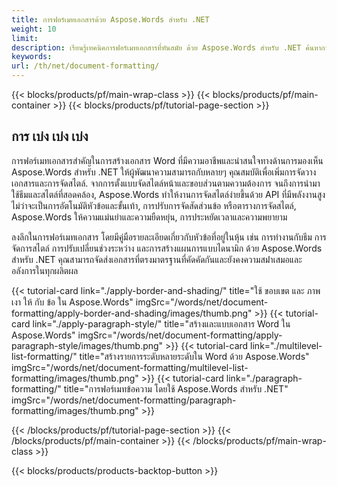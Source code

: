 ```yaml
---
title: การฟอร์เมทเอกสารด้วย Aspose.Words สําหรับ .NET
weight: 10
limit:
description: เรียนรู้เทคนิคการฟอร์เมทเอกสารที่ทันสมัย ด้วย Aspose.Words สําหรับ .NET ค้นหาการจัดวางหน้า, สไตล์, ธีม, และการฟอร์เมทอออโตเมชั่นได้อย่างเรียบร้อย
keywords:
url: /th/net/document-formatting/
---
```

{{< blocks/products/pf/main-wrap-class >}}
{{< blocks/products/pf/main-container >}}
{{< blocks/products/pf/tutorial-page-section >}}

## การ เบ่ง เบ่ง เบ่ง
 
การฟอร์เมทเอกสารสําคัญในการสร้างเอกสาร Word ที่มีความอาชีพและน่าสนใจทางด้านการมองเห็น Aspose.Words สําหรับ .NET ให้ผู้พัฒนาความสามารถกับหลายๆ คุณสมบัติเพื่อเพิ่มการจัดวางเอกสารและการจัดสไตล์. จากการตั้งแบบจัดสไตล์หน้าและขอบส่วนตามความต้องการ จนถึงการนํามาใช้ธีมและสไตล์ที่สอดคล้อง, Aspose.Words ทําให้งานการจัดสไตล์ง่ายขึ้นด้วย API ที่มีพลังงานสูง ไม่ว่าจะเป็นการอัตโนมัติหัวข้อและขั้นเท้า, การปรับการจัดสัดส่วนข้อ หรือตารางการจัดสไตล์, Aspose.Words ให้ความแม่นยําและความยืดหยุ่น, การประหยัดเวลาและความพยายาม  

ลงลึกในการฟอร์เมทเอกสาร โดยมีคู่มือรายละเอียดเกี่ยวกับหัวข้อที่อยู่ในหุ้น เช่น การทํางานกับธีม การจัดการสไตล์ การปรับเปลี่ยนช่วงระหว่าง และการสร้างแผนการแบบไดนามิก ด้วย Aspose.Words สําหรับ .NET คุณสามารถจัดส่งเอกสารที่ตรงมาตรฐานที่คัดคัดกันและยังคงความสม่ําเสมอและอลังการในทุกผลิตผล

{{< tutorial-card link="./apply-border-and-shading/" title="ใช้ ขอบเขต และ ภาพเงา ให้ กับ ข้อ ใน Aspose.Words" imgSrc="/words/net/document-formatting/apply-border-and-shading/images/thumb.png" >}}
{{< tutorial-card link="./apply-paragraph-style/" title="สร้างและแบบเอกสาร Word ใน Aspose.Words" imgSrc="/words/net/document-formatting/apply-paragraph-style/images/thumb.png" >}}
{{< tutorial-card link="./multilevel-list-formatting/" title="สร้างรายการระดับหลายระดับใน Word ด้วย Aspose.Words" imgSrc="/words/net/document-formatting/multilevel-list-formatting/images/thumb.png" >}}
{{< tutorial-card link="./paragraph-formatting/" title="การฟอร์เมทข้อความ โดยใช้ Aspose.Words สําหรับ .NET" imgSrc="/words/net/document-formatting/paragraph-formatting/images/thumb.png" >}}

{{< /blocks/products/pf/tutorial-page-section >}}
{{< /blocks/products/pf/main-container >}}
{{< /blocks/products/pf/main-wrap-class >}}

{{< blocks/products/products-backtop-button >}}
